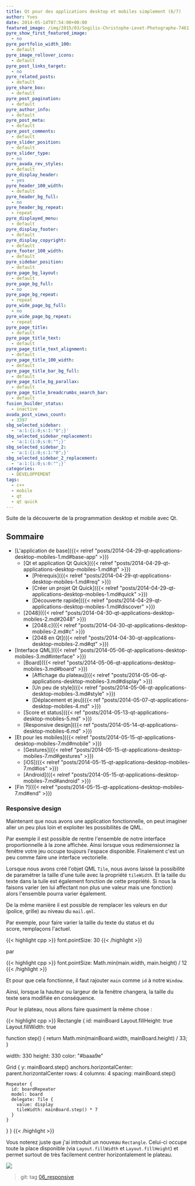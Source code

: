 ```yaml
---
title: Qt pour des applications desktop et mobiles simplement (6/7)
author: Yves
date: 2014-05-14T07:54:00+00:00
featured_image: /img/2015/03/Sogilis-Christophe-Levet-Photographe-7461.jpg
pyre_show_first_featured_image:
  - no
pyre_portfolio_width_100:
  - default
pyre_image_rollover_icons:
  - default
pyre_post_links_target:
  - no
pyre_related_posts:
  - default
pyre_share_box:
  - default
pyre_post_pagination:
  - default
pyre_author_info:
  - default
pyre_post_meta:
  - default
pyre_post_comments:
  - default
pyre_slider_position:
  - default
pyre_slider_type:
  - no
pyre_avada_rev_styles:
  - default
pyre_display_header:
  - yes
pyre_header_100_width:
  - default
pyre_header_bg_full:
  - no
pyre_header_bg_repeat:
  - repeat
pyre_displayed_menu:
  - default
pyre_display_footer:
  - default
pyre_display_copyright:
  - default
pyre_footer_100_width:
  - default
pyre_sidebar_position:
  - default
pyre_page_bg_layout:
  - default
pyre_page_bg_full:
  - no
pyre_page_bg_repeat:
  - repeat
pyre_wide_page_bg_full:
  - no
pyre_wide_page_bg_repeat:
  - repeat
pyre_page_title:
  - default
pyre_page_title_text:
  - default
pyre_page_title_text_alignment:
  - default
pyre_page_title_100_width:
  - default
pyre_page_title_bar_bg_full:
  - default
pyre_page_title_bg_parallax:
  - default
pyre_page_title_breadcrumbs_search_bar:
  - default
fusion_builder_status:
  - inactive
avada_post_views_count:
  - 3397
sbg_selected_sidebar:
  - 'a:1:{i:0;s:1:"0";}'
sbg_selected_sidebar_replacement:
  - 'a:1:{i:0;s:0:"";}'
sbg_selected_sidebar_2:
  - 'a:1:{i:0;s:1:"0";}'
sbg_selected_sidebar_2_replacement:
  - 'a:1:{i:0;s:0:"";}'
categories:
  - DÉVELOPPEMENT
tags:
  - c++
  - mobile
  - qt
  - qt quick
---
```


Suite de la découverte de la programmation desktop et mobile avec Qt.

## Sommaire

- [L'application de base]({{< relref "posts/2014-04-29-qt-applications-desktop-mobiles-1.md#base-app" >}})
  - [Qt et application Qt Quick]({{< relref "posts/2014-04-29-qt-applications-desktop-mobiles-1.md#qt" >}})
    - [Prérequis]({{< relref "posts/2014-04-29-qt-applications-desktop-mobiles-1.md#req" >}})
    - [Créer un projet Qt Quick]({{< relref "posts/2014-04-29-qt-applications-desktop-mobiles-1.md#quick" >}})
    - [Découverte rapide]({{< relref "posts/2014-04-29-qt-applications-desktop-mobiles-1.md#discover" >}})
  - [2048]({{< relref "posts/2014-04-30-qt-applications-desktop-mobiles-2.md#2048" >}})
    - [2048.c]({{< relref "posts/2014-04-30-qt-applications-desktop-mobiles-2.md#c" >}})
    - [2048 en Qt]({{< relref "posts/2014-04-30-qt-applications-desktop-mobiles-2.md#qt" >}})
- [Interface QML]({{< relref "posts/2014-05-06-qt-applications-desktop-mobiles-3.md#interface" >}})
  - [Board]({{< relref "posts/2014-05-06-qt-applications-desktop-mobiles-3.md#board" >}})
    - [Affichage du plateau]({{< relref "posts/2014-05-06-qt-applications-desktop-mobiles-3.md#display" >}})
    - [Un peu de style]({{< relref "posts/2014-05-06-qt-applications-desktop-mobiles-3.md#style" >}})
    - [Déplacement et jeu]({{< ref "posts/2014-05-07-qt-applications-desktop-mobiles-4.md" >}})
  - [Score et status]({{< ref "posts/2014-05-13-qt-applications-desktop-mobiles-5.md" >}})
  - [Responsive design]({{< ref "posts/2014-05-14-qt-applications-desktop-mobiles-6.md" >}})
- [Et pour les mobiles]({{< relref "posts/2014-05-15-qt-applications-desktop-mobiles-7.md#mobile" >}})
  - [Gestures]({{< relref "posts/2014-05-15-qt-applications-desktop-mobiles-7.md#gestures" >}})
  - [iOS]({{< relref "posts/2014-05-15-qt-applications-desktop-mobiles-7.md#ios" >}})
  - [Android]({{< relref "posts/2014-05-15-qt-applications-desktop-mobiles-7.md#android" >}})
- [Fin ?]({{< relref "posts/2014-05-15-qt-applications-desktop-mobiles-7.md#end" >}})

### Responsive design

Maintenant que nous avons une application fonctionnelle, on peut imaginer aller un peu plus loin et exploiter les possibilités de QML.

Par exemple il est possible de rentre l'ensemble de notre interface proportionnelle à la zone affichée. Ainsi lorsque vous redimensionnez la fenêtre votre jeu occupe toujours l'espace disponible. Finalement c'est un peu comme faire une interface vectorielle.

Lorsque nous avons créé l'objet QML `Tile`, nous avons laissé la possibilité de paramétrer la taille d'une tuile avec la propriété `tileWidth`. Et la taille du texte dans la tuile est également fonction de cette propriété. Si nous la faisons varier (en lui affectant non plus une valeur mais une fonction) alors l'ensemble pourra varier également.

De la même manière il est possible de remplacer les valeurs en dur (police, grille) au niveau du `mail.qml`.

Par exemple, pour faire varier la taille du texte du status et du score, remplaçons l'actuel.

{{< highlight cpp >}}
font.pointSize: 30
{{< /highlight >}}

par

{{< highlight cpp >}}
font.pointSize: Math.min(main.width, main.height) / 12
{{< /highlight >}}

Et pour que cela fonctionne, il faut rajouter `main` comme `id` à notre `Window`.

Ainsi, lorsque la hauteur ou largeur de la fenêtre changera, la taille du texte sera modifiée en conséquence.

Pour le plateau, nous allons faire quasiment la même chose :

{{< highlight cpp >}}
Rectangle {
  id: mainBoard
  Layout.fillHeight: true
  Layout.fillWidth: true

  function step() {
    return Math.min(mainBoard.width, mainBoard.height) / 33;
  }

  width: 330
  height: 330
  color: "#baaa9e"

  Grid {
    y: mainBoard.step()
    anchors.horizontalCenter: parent.horizontalCenter
    rows: 4
    columns: 4
    spacing: mainBoard.step()

    Repeater {
      id: boardRepeater
      model: board
      delegate: Tile {
        value: display
        tileWidth: mainBoard.step() * 7
      }
    }
  }
}
{{< /highlight >}}

Vous noterez juste que j'ai introduit un nouveau `Rectangle`. Celui-ci occupe toute la place disponible (via `Layout.fillWidth` et `Layout.fillHeight`) et permet surtout de très facilement centrer horizontalement le plateau.

![](/img/tumblr/tumblr_inline_n48gcutXVJ1sv6muh.png)

> git: tag [06_responsive](https://github.com/sogilis/qt2048/tree/06_responsive)